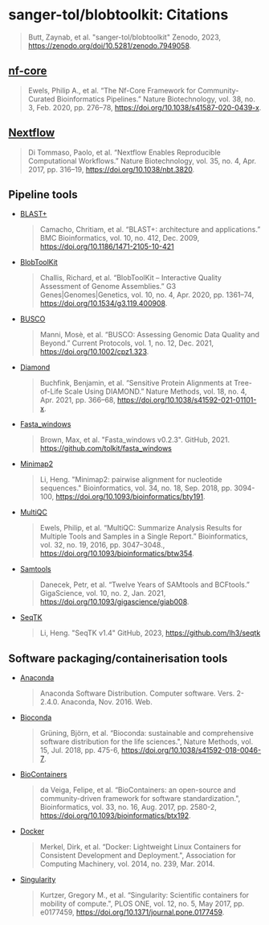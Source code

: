 # sanger-tol/blobtoolkit: Citations

> Butt, Zaynab, et al. "sanger-tol/blobtoolkit" Zenodo, 2023, https://zenodo.org/doi/10.5281/zenodo.7949058.

## [nf-core](https://nf-co.re)

> Ewels, Philip A., et al. “The Nf-Core Framework for Community-Curated Bioinformatics Pipelines.” Nature Biotechnology, vol. 38, no. 3, Feb. 2020, pp. 276–78, https://doi.org/10.1038/s41587-020-0439-x.

## [Nextflow](https://www.nextflow.io)

> Di Tommaso, Paolo, et al. “Nextflow Enables Reproducible Computational Workflows.” Nature Biotechnology, vol. 35, no. 4, Apr. 2017, pp. 316–19, https://doi.org/10.1038/nbt.3820.

## Pipeline tools

- [BLAST+](https://blast.ncbi.nlm.nih.gov/doc/blast-help/downloadblastdata.html)

  > Camacho, Chritiam, et al. “BLAST+: architecture and applications.” BMC Bioinformatics, vol. 10, no. 412, Dec. 2009, https://doi.org/10.1186/1471-2105-10-421

- [BlobToolKit](https://github.com/blobtoolkit/blobtoolkit)

  > Challis, Richard, et al. “BlobToolKit – Interactive Quality Assessment of Genome Assemblies.” G3 Genes|Genomes|Genetics, vol. 10, no. 4, Apr. 2020, pp. 1361–74, https://doi.org/10.1534/g3.119.400908.

- [BUSCO](https://gitlab.com/ezlab/busco)

  > Manni, Mosè, et al. “BUSCO: Assessing Genomic Data Quality and Beyond.” Current Protocols, vol. 1, no. 12, Dec. 2021, https://doi.org/10.1002/cpz1.323.

- [Diamond](https://github.com/bbuchfink/diamond)

  > Buchfink, Benjamin, et al. “Sensitive Protein Alignments at Tree-of-Life Scale Using DIAMOND.” Nature Methods, vol. 18, no. 4, Apr. 2021, pp. 366–68, https://doi.org/10.1038/s41592-021-01101-x.

- [Fasta_windows](https://github.com/tolkit/fasta_windows)

  > Brown, Max, et al. "Fasta_windows v0.2.3". GitHub, 2021. https://github.com/tolkit/fasta_windows

- [Minimap2](https://github.com/lh3/minimap2)

  > Li, Heng. "Minimap2: pairwise alignment for nucleotide sequences." Bioinformatics, vol. 34, no. 18, Sep. 2018, pp. 3094-100, https://doi.org/10.1093/bioinformatics/bty191.

- [MultiQC](https://multiqc.info)

  > Ewels, Philip, et al. “MultiQC: Summarize Analysis Results for Multiple Tools and Samples in a Single Report.” Bioinformatics, vol. 32, no. 19, 2016, pp. 3047–3048., https://doi.org/10.1093/bioinformatics/btw354.

- [Samtools](https://www.htslib.org)

  > Danecek, Petr, et al. “Twelve Years of SAMtools and BCFtools.” GigaScience, vol. 10, no. 2, Jan. 2021, https://doi.org/10.1093/gigascience/giab008.

- [SeqTK](https://github.com/lh3/seqtk)

  > Li, Heng. "SeqTK v1.4" GitHub, 2023, https://github.com/lh3/seqtk

## Software packaging/containerisation tools

- [Anaconda](https://anaconda.com)

  > Anaconda Software Distribution. Computer software. Vers. 2-2.4.0. Anaconda, Nov. 2016. Web.

- [Bioconda](https://bioconda.github.io)

  > Grüning, Björn, et al. “Bioconda: sustainable and comprehensive software distribution for the life sciences.", Nature Methods, vol. 15, Jul. 2018, pp. 475-6, https://doi.org/10.1038/s41592-018-0046-7.

- [BioContainers](https://biocontainers.pro)

  > da Veiga, Felipe, et al. “BioContainers: an open-source and community-driven framework for software standardization.", Bioinformatics, vol. 33, no. 16, Aug. 2017, pp. 2580-2, https://doi.org/10.1093/bioinformatics/btx192.

- [Docker](https://www.docker.com)

  > Merkel, Dirk, et al. “Docker: Lightweight Linux Containers for Consistent Development and Deployment.", Association for Computing Machinery, vol. 2014, no. 239, Mar. 2014.

- [Singularity](https://docs.sylabs.io/guides/latest/user-guide/)

  > Kurtzer, Gregory M., et al. “Singularity: Scientific containers for mobility of compute.", PLOS ONE, vol. 12, no. 5, May 2017, pp. e0177459, https://doi.org/10.1371/journal.pone.0177459.
